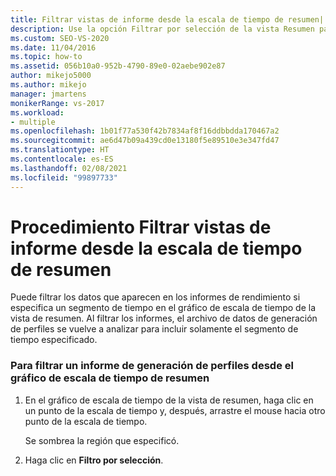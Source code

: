 ```yaml
---
title: Filtrar vistas de informe desde la escala de tiempo de resumen| Microsoft Docs
description: Use la opción Filtrar por selección de la vista Resumen para restringir los informes a un período específico. El archivo de datos se vuelve a analizar solo durante ese período.
ms.custom: SEO-VS-2020
ms.date: 11/04/2016
ms.topic: how-to
ms.assetid: 056b10a0-952b-4790-89e0-02aebe902e87
author: mikejo5000
ms.author: mikejo
manager: jmartens
monikerRange: vs-2017
ms.workload:
- multiple
ms.openlocfilehash: 1b01f77a530f42b7834af8f16ddbbdda170467a2
ms.sourcegitcommit: ae6d47b09a439cd0e13180f5e89510e3e347fd47
ms.translationtype: HT
ms.contentlocale: es-ES
ms.lasthandoff: 02/08/2021
ms.locfileid: "99897733"
---
```

# <a name="how-to-filter-report-views-from-the-summary-timeline"></a>Procedimiento Filtrar vistas de informe desde la escala de tiempo de resumen
Puede filtrar los datos que aparecen en los informes de rendimiento si especifica un segmento de tiempo en el gráfico de escala de tiempo de la vista de resumen. Al filtrar los informes, el archivo de datos de generación de perfiles se vuelve a analizar para incluir solamente el segmento de tiempo especificado.

### <a name="to-filter-a-profiling-report-from-the-summary-timeline-graph"></a>Para filtrar un informe de generación de perfiles desde el gráfico de escala de tiempo de resumen

1. En el gráfico de escala de tiempo de la vista de resumen, haga clic en un punto de la escala de tiempo y, después, arrastre el mouse hacia otro punto de la escala de tiempo.

     Se sombrea la región que especificó.

2. Haga clic en **Filtro por selección**.
